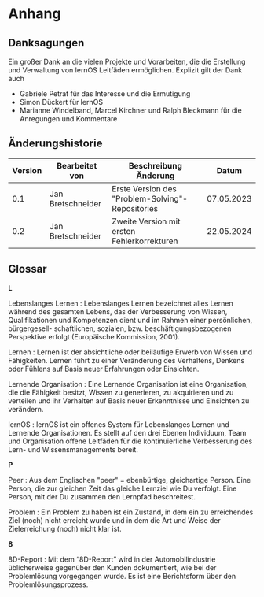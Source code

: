 # Anhang

## Danksagungen

Ein großer Dank an die vielen Projekte und Vorarbeiten, die die Erstellung und Verwaltung von lernOS Leitfäden ermöglichen.
Explizit gilt der Dank auch  
- Gabriele Petrat für das Interesse und die Ermutigung
- Simon Dückert für lernOS
- Marianne Windelband, Marcel Kirchner und Ralph Bleckmann für die Anregungen und Kommentare


## Änderungshistorie

| Version | Bearbeitet von     | Beschreibung Änderung                            | Datum      |
| ------- | ------------------ | ------------------------------------------------ | ---------- |
| 0.1     | Jan Bretschneider  | Erste Version des "Problem-Solving"-Repositories | 07.05.2023 |
| 0.2     | Jan Bretschneider  | Zweite Version mit ersten Fehlerkorrekturen      | 22.05.2024 |

## Glossar

**L**

Lebenslanges Lernen
: Lebenslanges Lernen bezeichnet alles Lernen während des gesamten Lebens, das der Verbesserung von Wissen, Qualifikationen und Kompetenzen dient und im Rahmen einer persönlichen, bürgergesell- schaftlichen, sozialen, bzw. beschäftigungsbezogenen Perspektive erfolgt (Europäische Kommission, 2001).

Lernen
: Lernen ist der absichtliche oder beiläufige Erwerb von Wissen und Fähigkeiten. Lernen führt zu einer Veränderung des Verhaltens, Denkens oder Fühlens auf Basis neuer Erfahrungen oder Einsichten.

Lernende Organisation
: Eine Lernende Organisation ist eine Organisation, die die Fähigkeit besitzt, Wissen zu generieren, zu akquirieren und zu verteilen und ihr Verhalten auf Basis neuer Erkenntnisse und Einsichten zu verändern.

lernOS
: lernOS ist ein offenes System für Lebenslanges Lernen und Lernende Organisationen. Es stellt auf den drei Ebenen Individuum, Team und Organisation offene Leitfäden für die kontinuierliche Verbesserung des Lern- und Wissensmanagements bereit.

**P**

Peer
: Aus dem Englischen "peer" = ebenbürtige, gleichartige Person. Eine Person, die zur gleichen Zeit das gleiche Lernziel wie Du verfolgt. Eine Person, mit der Du zusammen den Lernpfad beschreitest.

Problem
: Ein Problem zu haben ist ein Zustand, in dem ein zu erreichendes Ziel (noch) nicht erreicht wurde und in dem die Art und Weise der Zielerreichung (noch) nicht klar ist.

**8**

8D-Report
: Mit dem “8D-Report” wird in der Automobilindustrie üblicherweise gegenüber den Kunden dokumentiert, wie bei der Problemlösung vorgegangen wurde. Es ist eine Berichtsform über den Problemlösungsprozess.
